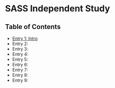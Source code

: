 # SASS Independent Study 

## Table of Contents 

+ [Entry 1: Intro](entries/entry01-plan.md)
+ Entry 2:
+ Entry 3:
+ Entry 4:
+ Entry 5:
+ Entry 6:
+ Entry 7:
+ Entry 8:
+ Entry 9:
